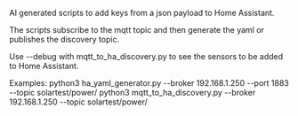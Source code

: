 AI generated scripts to add keys from a json payload to Home Assistant. 

The scripts subscribe to the mqtt topic and then generate the yaml or publishes the discovery topic.

Use --debug with mqtt_to_ha_discovery.py to see the sensors to be added to Home Assistant.


Examples:
python3 ha_yaml_generator.py --broker 192.168.1.250 --port 1883 --topic solartest/power/<inverter>
python3 mqtt_to_ha_discovery.py --broker 192.168.1.250 --topic solartest/power/<inverter>

